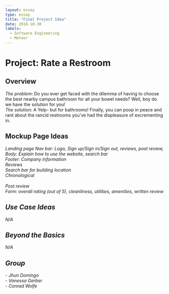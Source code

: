 ```yaml
---
layout: essay
type: essay
title: "Final Project Idea"
date: 2018-10-30
labels:
  - Software Engineering
  - Meteor
---
```


<h1> Project: Rate a Restroom </h1>

<h2>Overview</h2>
<i>The problem</i>: Do you ever get faced with the dilemma of having to choose the best nearby campus bathroom for all your bowel needs? Well, boy do we have the solution for you! <br>
<i>The solution</i>: A Yelp- but for bathrooms! Finally, you can poop in peace and rant about the rancid restrooms you’ve had the displeasure of excrementing in.

<h2>Mockup Page Ideas</h2>
<i>Landing page<i>
<i>Nav bar:</i> Logo, Sign up/Sign in/Sign out, reviews, post review,<br>
<i>Body:</i> Explain how to use the website, search bar<br>
<i>Footer:</i> Company information<br>
<i>Reviews</i><br>
<i>Search bar for building location</i><br>
<i>Chronological<i><br><br>
<i>Post review<i><br>
Form: overall rating (out of 5), cleanliness, utilities, amenities,  written review<br>

<h2>Use Case Ideas</h2>
<i>N/A</i>

<h2>Beyond the Basics</h2>
<i>N/A</i>

<h2>Group</h2>
- Jhun Domingo <br>
- Vanessa Gerber <br>
- Conrad Wolfe
